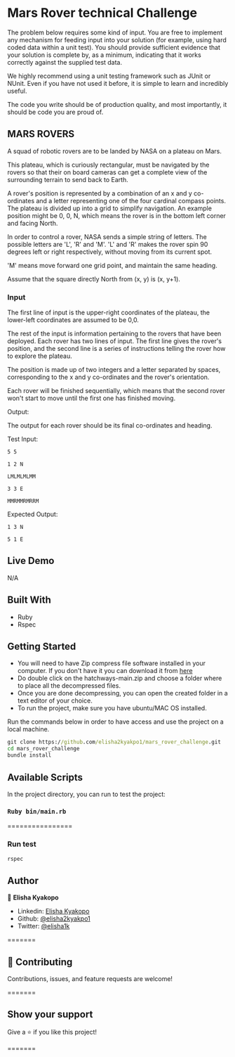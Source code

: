 # Mars Rover technical Challenge

The problem below requires some kind of input. You are free to implement any mechanism for feeding input into your solution (for example, using hard coded data within a unit test). You should provide sufficient evidence that your solution is complete by, as a minimum, indicating that it works correctly against the supplied test data.

We highly recommend using a unit testing framework such as JUnit or NUnit. Even if you have not used it before, it is simple to learn and incredibly useful.

The code you write should be of production quality, and most importantly, it should be code you are proud of.

## MARS ROVERS

A squad of robotic rovers are to be landed by NASA on a plateau on Mars.

This plateau, which is curiously rectangular, must be navigated by the rovers so that their on board cameras can get a complete view of the surrounding terrain to send back to Earth.

A rover's position is represented by a combination of an x and y co-ordinates and a letter representing one of the four cardinal compass points. The plateau is divided up into a grid to simplify navigation. An example position might be 0, 0, N, which means the rover is in the bottom left corner and facing North.

In order to control a rover, NASA sends a simple string of letters. The possible letters are 'L', 'R' and 'M'. 'L' and 'R' makes the rover spin 90 degrees left or right respectively, without moving from its current spot.

'M' means move forward one grid point, and maintain the same heading.

Assume that the square directly North from (x, y) is (x, y+1).

### Input

The first line of input is the upper-right coordinates of the plateau, the lower-left coordinates are assumed to be 0,0.

The rest of the input is information pertaining to the rovers that have been deployed. Each rover has two lines of input. The first line gives the rover's position, and the second line is a series of instructions telling the rover how to explore the plateau.

The position is made up of two integers and a letter separated by spaces, corresponding to the x and y co-ordinates and the rover's orientation.

Each rover will be finished sequentially, which means that the second rover won't start to move until the first one has finished moving.

Output:

The output for each rover should be its final co-ordinates and heading.

Test Input:

```CMD
5 5

1 2 N

LMLMLMLMM

3 3 E

MMRMMRMRRM
```

Expected Output:

```CMD
1 3 N

5 1 E
```

## Live Demo

N/A

## Built With

- Ruby
- Rspec

## Getting Started

- You will need to have Zip compress file software installed in your computer. If you don't have it you can download it from [here](https://www.7-zip.org/download.html)
- Do double click on the hatchways-main.zip and choose a folder where to place all the decompressed files.
- Once you are done decompressing, you can open the created folder in a text editor of your choice.
- To run the project, make sure you have ubuntu/MAC OS installed.

Run the commands below in order to have access and use the project on a local machine.

```cmd
git clone https://github.com/elisha2kyakpo1/mars_rover_challenge.git
cd mars_rover_challenge
bundle install
```

## Available Scripts

In the project directory, you can run to test the project:

### `Ruby bin/main.rb`

================

### Run test

```cmd
rspec
```

## Author

👤 **Elisha Kyakopo**

- Linkedin: [Elisha Kyakopo](https://www.linkedin.com/in/elisha-kyakopo/)
- Github: [@elisha2kyakpo1](https://github.com/elisha2kyakpo1)
- Twitter: [@elisha1k](https://twitter.com/Elisha1k)

=======

## 🤝 Contributing

Contributions, issues, and feature requests are welcome!

=======

## Show your support

Give a ⭐️ if you like this project!

=======
